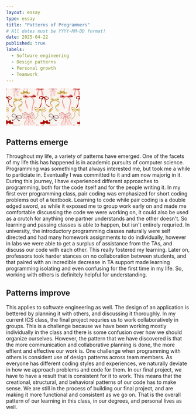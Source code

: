 ```yaml
---
layout: essay
type: essay
title: "Patterns of Programmers"
# All dates must be YYYY-MM-DD format!
date: 2025-04-22
published: true
labels:
  - Software engineering
  - Design patterns
  - Personal growth
  - Teamwork
---
```


<img width="40%" class="rounded" src="../img/bows.jpg">

## Patterns emerge

Throughout my life, a variety of patterns have emerged. One of the facets of my life this has happened is in academic pursuits of computer science. Programming was something that always interested me, but took me a while to particiate in. Eventually I was committed to it and am now majorig in it. During this journey, I have experienced different approaches to programming, both for the code itself and for the people writing it. In my first ever programming class, pair coding was emphasized for short coding problems out of a textbook. Learning to code while pair coding is a double edged sword, as while it exposed me to group work early on and made me comfortable discussing the code we were working on, it could also be used as a crutch for anything one partner understands and the other doesn't. So learning and passing classes is able to happen, but isn't entirely requried. In university, the introductory programming classes naturally were self directed and had many homework assignments to do individually, however in labs we were able to get a surplus of assistance from the TAs, and discuss our code with each other. This really fostered my learning. Later on, professors took harder stances on no collaboration between students, and that paired with an incredible decrease in TA support made learning programming isolating and even confusing for the first time in my life. So, working with others is definitely helpful for understanding. 

## Patterns improve

This applies to softwate engineering as well. The design of an application is bettered by planning it with others, and discussing it thoroughly. In my current ICS class, the final project requries us to work collaboratively in groups. This is a challenge because we have been working mostly individually in the class and there is some confusion over how we should organize ourselves. However, the pattern that we have discovered is that the more communication and collaborative planning is done, the more effient and effective our work is. One challenge when programming with others is consident use of design patterns across team members. As everyone has different coding styles and experiences, we naturally deviate in how we approach problems and code for them. In our final project, we have to have a result that is consistent for it to work. This means that the creational, structural, and behavioral patterns of our code has to make sense. We are still in the process of building our final project, and are making it more functional and consistent as we go on. That is the overall pattern of our learning in this class, in our degrees, and personal lives as well. 
